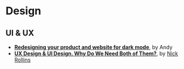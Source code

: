 # Design

## UI & UX

- **[Redesigning your product and website for dark mode](https://stuffandnonsense.co.uk/blog/redesigning-your-product-and-website-for-dark-mode)**, by Andy
- **[UX Design & UI Design. Why Do We Need Both of Them?](https://uxengineer.com/ux-and-ui-why-you-need-both/)**, by [Nick Rollins](https://uxengineer.com/author/nickrollins/)
